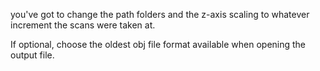 you've got to change the path folders and the z-axis scaling to whatever increment the scans were taken at.

If optional, choose the oldest obj file format available when opening the output file.
